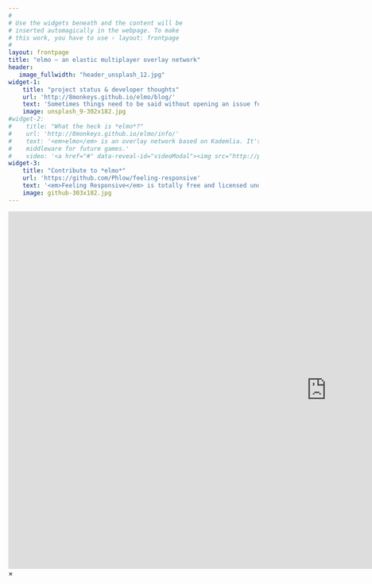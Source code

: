 ```yaml
---
#
# Use the widgets beneath and the content will be
# inserted automagically in the webpage. To make
# this work, you have to use › layout: frontpage
#
layout: frontpage
title: "elmo – an elastic multiplayer overlay network"
header:
   image_fullwidth: "header_unsplash_12.jpg"
widget-1:
    title: "project status & developer thoughts"
    url: 'http://8monkeys.github.io/elmo/blog/'
    text: 'Sometimes things need to be said without opening an issue for the project'
    image: unsplash_9-302x182.jpg
#widget-2:
#    title: "What the heck is *elmo*?"
#    url: 'http://8monkeys.github.io/elmo/info/'
#    text: '<em>elmo</em> is an overlay network based on Kademlia. It's written in Haskell as a
#    middleware for future games.'
#    video: '<a href="#" data-reveal-id="videoModal"><img src="http://phlow.github.io/feeling-responsive/images/start-video-feeling-responsive-302x182.jpg" width="302" height="182" alt=""></a>'
widget-3:
    title: "Contribute to *elmo*"
    url: 'https://github.com/Phlow/feeling-responsive'
    text: '<em>Feeling Responsive</em> is totally free and licensed under the MIT License. Make it your own and do with it what you want. Grab your copy or clone it at GitHub and start your website with it. Then tell me via Twitter <a href="http://twitter.com/phlow">@phlow</a>.'
    image: github-303x182.jpg
---
```



<div id="videoModal" class="reveal-modal large" data-reveal="">
  <div class="flex-video widescreen vimeo" style="display: block;">
    <iframe width="1280" height="720" src="https://www.youtube.com/embed/3b5zCFSmVvU" frameborder="0" allowfullscreen></iframe>
  </div>
  <a class="close-reveal-modal">&#215;</a>
</div>
